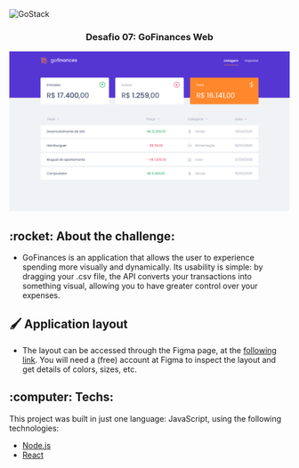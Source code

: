 <img alt="GoStack" src="https://storage.googleapis.com/golden-wind/bootcamp-gostack/header-desafios.png" />

<h3 align="center">
  Desafio 07: GoFinances Web
</h3>

<img alt="GoFinances" src="https://github.com/bprofiro/assets/blob/master/In%C3%ADcio.png" />

<div>
  <h2> :rocket: About the challenge: </h2>
  
  - GoFinances is an application that allows the user to experience spending more visually and dynamically. Its usability is simple: 
by dragging your .csv file, the API converts your transactions into something visual, allowing you to have greater control over your 
expenses.
</div>

<div>
  <h2> 🖌 Application layout </h2>

  - The layout can be accessed through the Figma page, at the [following link](https://www.figma.com/file/EgOhyj1Inz14dhWGVhRlhr/GoFinances?node-id=1%3A863).
You will need a (free) account at Figma to inspect the layout and get details of colors, sizes, etc.
</div>

<div>
  <h2> :computer: Techs: </h2>
   <p> This project was built in just one language: JavaScript, using the following technologies:

   - [Node.js](https://nodejs.org/en/)
   - [React](https://reactjs.org/)
  </p>
</div>
